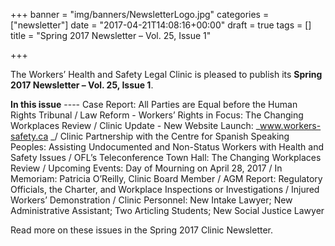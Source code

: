 +++
banner = "img/banners/NewsletterLogo.jpg"
categories = ["newsletter"]
date = "2017-04-21T14:08:16+00:00"
draft = true
tags = []
title = "Spring 2017 Newsletter – Vol. 25, Issue 1"

+++


The Workers’ Health and Safety Legal Clinic is pleased to publish its **Spring 2017 Newsletter – Vol. 25, Issue 1**.

**In this issue** ---- Case Report: All Parties are Equal before the Human Rights Tribunal / Law Reform - Workers’ Rights in Focus: The Changing Workplaces Review / Clinic Update - New Website Launch: _www.workers-safety.ca _/ Clinic Partnership with the Centre for Spanish Speaking Peoples: Assisting Undocumented and Non-Status Workers with Health and Safety Issues / OFL’s Teleconference Town Hall: The Changing Workplaces Review / Upcoming Events: Day of Mourning on April 28, 2017 / In Memoriam: Patricia O’Reilly, Clinic Board Member / AGM Report: Regulatory Officials, the Charter, and Workplace Inspections or Investigations / Injured Workers’ Demonstration / Clinic Personnel: New Intake Lawyer; New Administrative Assistant; Two Articling Students; New Social Justice Lawyer

Read more on these issues in the Spring 2017 Clinic Newsletter.